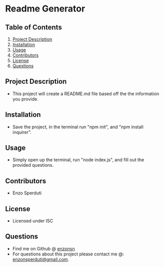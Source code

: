 
# Readme Generator

## Table of Contents
1. [Project Description](#project-description)
2. [Installation](#installation)
3. [Usage](#usage)
4. [Contributors](#contributors)
5. [License](#license)
6. [Questions](#questions)

## Project Description 
* This project will create a README.md file based off the the information you provide.

## Installation
* Save the project, in the terminal run "npm init", and "npm install inquirer".

## Usage
* Simply open up the terminal, run "node index.js", and fill out the provided questions.

## Contributors
* Enzo Sperduti

## License
* Licensed under ISC

## Questions
* Find me on Github @ [enzonsn](http://github.com/enzonsn)
* For questions about this project please contact me @: enzonsperduti@gmail.com.
  
